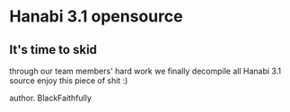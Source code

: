 # Hanabi 3.1 opensource

## It's time to skid
through our team members' hard work
we finally decompile all Hanabi 3.1 source
enjoy this piece of shit
:)

author. BlackFaithfully